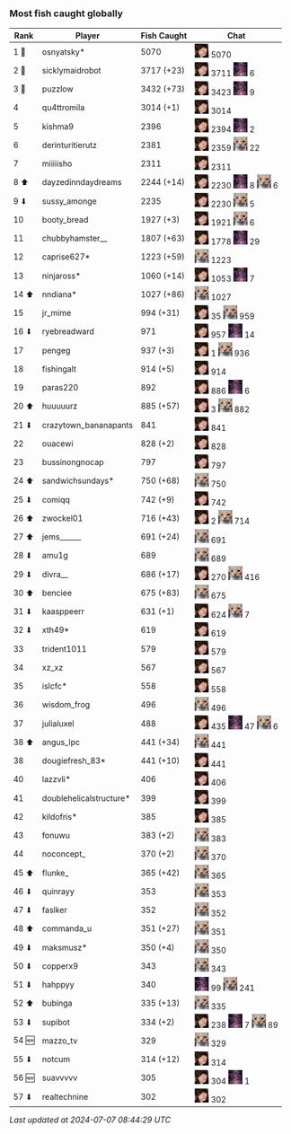 ### Most fish caught globally
| Rank | Player | Fish Caught | Chat |
|------|--------|-----------|-------|
| 1 🥇  | osnyatsky* | 5070 | ![breadworms](https://raw.githubusercontent.com/blableblup/gofish/main/images/players/breadworms.png) 5070 |
| 2 🥈  | sicklymaidrobot | 3717 (+23) | ![breadworms](https://raw.githubusercontent.com/blableblup/gofish/main/images/players/breadworms.png) 3711  ![julialuxel](https://raw.githubusercontent.com/blableblup/gofish/main/images/players/julialuxel.png) 6 |
| 3 🥉  | puzzlow | 3432 (+73) | ![breadworms](https://raw.githubusercontent.com/blableblup/gofish/main/images/players/breadworms.png) 3423  ![julialuxel](https://raw.githubusercontent.com/blableblup/gofish/main/images/players/julialuxel.png) 9 |
| 4  | qu4ttromila | 3014 (+1) | ![breadworms](https://raw.githubusercontent.com/blableblup/gofish/main/images/players/breadworms.png) 3014 |
| 5  | kishma9 | 2396 | ![breadworms](https://raw.githubusercontent.com/blableblup/gofish/main/images/players/breadworms.png) 2394  ![julialuxel](https://raw.githubusercontent.com/blableblup/gofish/main/images/players/julialuxel.png) 2 |
| 6  | derinturitierutz | 2381 | ![breadworms](https://raw.githubusercontent.com/blableblup/gofish/main/images/players/breadworms.png) 2359  ![psp1g](https://raw.githubusercontent.com/blableblup/gofish/main/images/players/psp1g.png) 22 |
| 7  | miiiiisho | 2311 | ![breadworms](https://raw.githubusercontent.com/blableblup/gofish/main/images/players/breadworms.png) 2311 |
| 8 ⬆ | dayzedinndaydreams | 2244 (+14) | ![breadworms](https://raw.githubusercontent.com/blableblup/gofish/main/images/players/breadworms.png) 2230  ![julialuxel](https://raw.githubusercontent.com/blableblup/gofish/main/images/players/julialuxel.png) 8  ![psp1g](https://raw.githubusercontent.com/blableblup/gofish/main/images/players/psp1g.png) 6 |
| 9 ⬇ | sussy_amonge | 2235 | ![breadworms](https://raw.githubusercontent.com/blableblup/gofish/main/images/players/breadworms.png) 2230  ![psp1g](https://raw.githubusercontent.com/blableblup/gofish/main/images/players/psp1g.png) 5 |
| 10  | booty_bread | 1927 (+3) | ![breadworms](https://raw.githubusercontent.com/blableblup/gofish/main/images/players/breadworms.png) 1921  ![psp1g](https://raw.githubusercontent.com/blableblup/gofish/main/images/players/psp1g.png) 6 |
| 11  | chubbyhamster__ | 1807 (+63) | ![breadworms](https://raw.githubusercontent.com/blableblup/gofish/main/images/players/breadworms.png) 1778  ![julialuxel](https://raw.githubusercontent.com/blableblup/gofish/main/images/players/julialuxel.png) 29 |
| 12  | caprise627* | 1223 (+59) | ![psp1g](https://raw.githubusercontent.com/blableblup/gofish/main/images/players/psp1g.png) 1223 |
| 13  | ninjaross* | 1060 (+14) | ![breadworms](https://raw.githubusercontent.com/blableblup/gofish/main/images/players/breadworms.png) 1053  ![julialuxel](https://raw.githubusercontent.com/blableblup/gofish/main/images/players/julialuxel.png) 7 |
| 14 ⬆ | nndiana* | 1027 (+86) | ![psp1g](https://raw.githubusercontent.com/blableblup/gofish/main/images/players/psp1g.png) 1027 |
| 15  | jr_mime | 994 (+31) | ![breadworms](https://raw.githubusercontent.com/blableblup/gofish/main/images/players/breadworms.png) 35  ![psp1g](https://raw.githubusercontent.com/blableblup/gofish/main/images/players/psp1g.png) 959 |
| 16 ⬇ | ryebreadward | 971 | ![breadworms](https://raw.githubusercontent.com/blableblup/gofish/main/images/players/breadworms.png) 957  ![julialuxel](https://raw.githubusercontent.com/blableblup/gofish/main/images/players/julialuxel.png) 14 |
| 17  | pengeg | 937 (+3) | ![breadworms](https://raw.githubusercontent.com/blableblup/gofish/main/images/players/breadworms.png) 1  ![psp1g](https://raw.githubusercontent.com/blableblup/gofish/main/images/players/psp1g.png) 936 |
| 18  | fishingalt | 914 (+5) | ![breadworms](https://raw.githubusercontent.com/blableblup/gofish/main/images/players/breadworms.png) 914 |
| 19  | paras220 | 892 | ![breadworms](https://raw.githubusercontent.com/blableblup/gofish/main/images/players/breadworms.png) 886  ![julialuxel](https://raw.githubusercontent.com/blableblup/gofish/main/images/players/julialuxel.png) 6 |
| 20 ⬆ | huuuuurz | 885 (+57) | ![breadworms](https://raw.githubusercontent.com/blableblup/gofish/main/images/players/breadworms.png) 3  ![psp1g](https://raw.githubusercontent.com/blableblup/gofish/main/images/players/psp1g.png) 882 |
| 21 ⬇ | crazytown_bananapants | 841 | ![breadworms](https://raw.githubusercontent.com/blableblup/gofish/main/images/players/breadworms.png) 841 |
| 22  | ouacewi | 828 (+2) | ![breadworms](https://raw.githubusercontent.com/blableblup/gofish/main/images/players/breadworms.png) 828 |
| 23  | bussinongnocap | 797 | ![breadworms](https://raw.githubusercontent.com/blableblup/gofish/main/images/players/breadworms.png) 797 |
| 24 ⬆ | sandwichsundays* | 750 (+68) | ![psp1g](https://raw.githubusercontent.com/blableblup/gofish/main/images/players/psp1g.png) 750 |
| 25 ⬇ | comiqq | 742 (+9) | ![breadworms](https://raw.githubusercontent.com/blableblup/gofish/main/images/players/breadworms.png) 742 |
| 26 ⬆ | zwockel01 | 716 (+43) | ![breadworms](https://raw.githubusercontent.com/blableblup/gofish/main/images/players/breadworms.png) 2  ![psp1g](https://raw.githubusercontent.com/blableblup/gofish/main/images/players/psp1g.png) 714 |
| 27 ⬆ | jems______ | 691 (+24) | ![psp1g](https://raw.githubusercontent.com/blableblup/gofish/main/images/players/psp1g.png) 691 |
| 28 ⬇ | amu1g | 689 | ![psp1g](https://raw.githubusercontent.com/blableblup/gofish/main/images/players/psp1g.png) 689 |
| 29 ⬇ | divra__ | 686 (+17) | ![breadworms](https://raw.githubusercontent.com/blableblup/gofish/main/images/players/breadworms.png) 270  ![psp1g](https://raw.githubusercontent.com/blableblup/gofish/main/images/players/psp1g.png) 416 |
| 30 ⬆ | benciee | 675 (+83) | ![psp1g](https://raw.githubusercontent.com/blableblup/gofish/main/images/players/psp1g.png) 675 |
| 31 ⬇ | kaasppeerr | 631 (+1) | ![breadworms](https://raw.githubusercontent.com/blableblup/gofish/main/images/players/breadworms.png) 624  ![psp1g](https://raw.githubusercontent.com/blableblup/gofish/main/images/players/psp1g.png) 7 |
| 32 ⬇ | xth49* | 619 | ![breadworms](https://raw.githubusercontent.com/blableblup/gofish/main/images/players/breadworms.png) 619 |
| 33  | trident1011 | 579 | ![breadworms](https://raw.githubusercontent.com/blableblup/gofish/main/images/players/breadworms.png) 579 |
| 34  | xz_xz | 567 | ![breadworms](https://raw.githubusercontent.com/blableblup/gofish/main/images/players/breadworms.png) 567 |
| 35  | islcfc* | 558 | ![breadworms](https://raw.githubusercontent.com/blableblup/gofish/main/images/players/breadworms.png) 558 |
| 36  | wisdom_frog | 496 | ![psp1g](https://raw.githubusercontent.com/blableblup/gofish/main/images/players/psp1g.png) 496 |
| 37  | julialuxel | 488 | ![breadworms](https://raw.githubusercontent.com/blableblup/gofish/main/images/players/breadworms.png) 435  ![julialuxel](https://raw.githubusercontent.com/blableblup/gofish/main/images/players/julialuxel.png) 47  ![psp1g](https://raw.githubusercontent.com/blableblup/gofish/main/images/players/psp1g.png) 6 |
| 38 ⬆ | angus_lpc | 441 (+34) | ![psp1g](https://raw.githubusercontent.com/blableblup/gofish/main/images/players/psp1g.png) 441 |
| 38  | dougiefresh_83* | 441 (+10) | ![breadworms](https://raw.githubusercontent.com/blableblup/gofish/main/images/players/breadworms.png) 441 |
| 40  | lazzvli* | 406 | ![breadworms](https://raw.githubusercontent.com/blableblup/gofish/main/images/players/breadworms.png) 406 |
| 41  | doublehelicalstructure* | 399 | ![breadworms](https://raw.githubusercontent.com/blableblup/gofish/main/images/players/breadworms.png) 399 |
| 42  | kildofris* | 385 | ![breadworms](https://raw.githubusercontent.com/blableblup/gofish/main/images/players/breadworms.png) 385 |
| 43  | fonuwu | 383 (+2) | ![psp1g](https://raw.githubusercontent.com/blableblup/gofish/main/images/players/psp1g.png) 383 |
| 44  | noconcept_ | 370 (+2) | ![psp1g](https://raw.githubusercontent.com/blableblup/gofish/main/images/players/psp1g.png) 370 |
| 45 ⬆ | flunke_ | 365 (+42) | ![psp1g](https://raw.githubusercontent.com/blableblup/gofish/main/images/players/psp1g.png) 365 |
| 46 ⬇ | quinrayy | 353 | ![psp1g](https://raw.githubusercontent.com/blableblup/gofish/main/images/players/psp1g.png) 353 |
| 47 ⬇ | faslker | 352 | ![psp1g](https://raw.githubusercontent.com/blableblup/gofish/main/images/players/psp1g.png) 352 |
| 48 ⬆ | commanda_u | 351 (+27) | ![psp1g](https://raw.githubusercontent.com/blableblup/gofish/main/images/players/psp1g.png) 351 |
| 49 ⬇ | maksmusz* | 350 (+4) | ![psp1g](https://raw.githubusercontent.com/blableblup/gofish/main/images/players/psp1g.png) 350 |
| 50 ⬇ | copperx9 | 343 | ![psp1g](https://raw.githubusercontent.com/blableblup/gofish/main/images/players/psp1g.png) 343 |
| 51 ⬇ | hahppyy | 340 | ![julialuxel](https://raw.githubusercontent.com/blableblup/gofish/main/images/players/julialuxel.png) 99  ![psp1g](https://raw.githubusercontent.com/blableblup/gofish/main/images/players/psp1g.png) 241 |
| 52 ⬆ | bubinga | 335 (+13) | ![psp1g](https://raw.githubusercontent.com/blableblup/gofish/main/images/players/psp1g.png) 335 |
| 53 ⬇ | supibot | 334 (+2) | ![breadworms](https://raw.githubusercontent.com/blableblup/gofish/main/images/players/breadworms.png) 238  ![julialuxel](https://raw.githubusercontent.com/blableblup/gofish/main/images/players/julialuxel.png) 7  ![psp1g](https://raw.githubusercontent.com/blableblup/gofish/main/images/players/psp1g.png) 89 |
| 54 🆕 | mazzo_tv | 329 | ![psp1g](https://raw.githubusercontent.com/blableblup/gofish/main/images/players/psp1g.png) 329 |
| 55 ⬇ | notcum | 314 (+12) | ![breadworms](https://raw.githubusercontent.com/blableblup/gofish/main/images/players/breadworms.png) 314 |
| 56 🆕 | suavvvvv | 305 | ![breadworms](https://raw.githubusercontent.com/blableblup/gofish/main/images/players/breadworms.png) 304  ![julialuxel](https://raw.githubusercontent.com/blableblup/gofish/main/images/players/julialuxel.png) 1 |
| 57 ⬇ | realtechnine | 302 | ![breadworms](https://raw.githubusercontent.com/blableblup/gofish/main/images/players/breadworms.png) 302 |

_Last updated at 2024-07-07 08:44:29 UTC_
